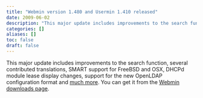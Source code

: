 ```yaml
---
title: "Webmin version 1.480 and Usermin 1.410 released"
date: 2009-06-02
description: "This major update includes improvements to the search function, several contributed translations,..."
categories: []
aliases: []
toc: false
draft: false
---
```

This major update includes improvements to the search function, several contributed translations, SMART support for FreeBSD and OSX, DHCPd module lease display changes, support for the new OpenLDAP configuration format and [much more][1]. You can get it from the [Webmin downloads page][2].

  [1]: changes.html
  [2]: download.html
